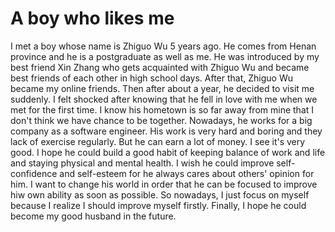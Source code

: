 # A boy who likes me
I met a boy whose name is Zhiguo Wu 5 years ago. He comes from Henan province and he is a postgraduate as well as me. He was introduced by my best friend Xin Zhang who gets acquainted with Zhiguo Wu and became best friends of each other in high school days. After that, Zhiguo Wu became my online friends. Then after about a year, he decided to visit me suddenly. I felt shocked after knowing that he fell in love with me when we met for the first time. I know his hometown is so far away from mine that I don't think we have chance to be together. Nowadays, he works for a big company as a software engineer. His work is very hard and boring and they lack of exercise regularly. But he can earn a lot of money. I see it's very good. I hope he could build a good habit of keeping balance of work and life and staying physical and mental health. I wish he could improve self-confidence and self-esteem for he always cares about others' opinion for him. I want to change his world in order that he can be focused to improve hiw own ability as soon as possible. So nowadays, I just focus on myself because I realize I should improve myself firstly. Finally, I hope he could become my good husband in the future.